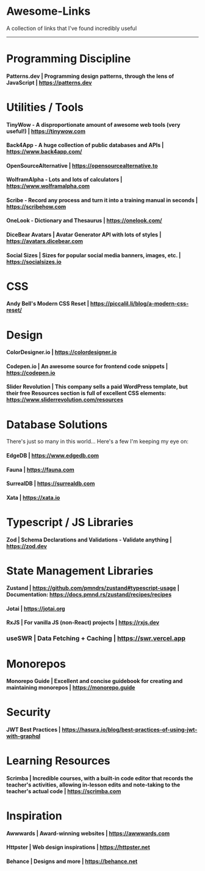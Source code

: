 # Awesome-Links
A collection of links that I've found incredibly useful

---

# Programming Discipline

#### Patterns.dev | Programming design patterns, through the lens of JavaScript | https://patterns.dev


# Utilities / Tools

#### TinyWow - A disproportionate amount of awesome web tools (very useful!) | https://tinywow.com

#### Back4App - A huge collection of public databases and APIs | https://www.back4app.com/

#### OpenSourceAlternative | https://opensourcealternative.to

#### WolframAlpha - Lots and lots of calculators | https://www.wolframalpha.com

#### Scribe - Record any process and turn it into a training manual in seconds | https://scribehow.com

#### OneLook - Dictionary and Thesaurus | https://onelook.com/

#### DiceBear Avatars | Avatar Generator API with lots of styles | https://avatars.dicebear.com

#### Social Sizes | Sizes for popular social media banners, images, etc. | https://socialsizes.io


# CSS

#### Andy Bell's Modern CSS Reset | https://piccalil.li/blog/a-modern-css-reset/ 


# Design

#### ColorDesigner.io | https://colordesigner.io

#### Codepen.io | An awesome source for frontend code snippets | https://codepen.io

#### Slider Revolution | This company sells a paid WordPress template, but their free Resources section is full of excellent CSS elements: https://www.sliderrevolution.com/resources


# Database Solutions

There's just so many in this world... Here's a few I'm keeping my eye on:

#### EdgeDB | https://www.edgedb.com

#### Fauna | https://fauna.com

#### SurrealDB | https://surrealdb.com

#### Xata | https://xata.io


# Typescript / JS Libraries

#### Zod | Schema Declarations and Validations - Validate anything |  https://zod.dev 


# State Management Libraries

#### Zustand | https://github.com/pmndrs/zustand#typescript-usage | Documentation: https://docs.pmnd.rs/zustand/recipes/recipes

#### Jotai | https://jotai.org

#### RxJS | For vanilla JS (non-React) projects | https://rxjs.dev

### useSWR | Data Fetching + Caching | https://swr.vercel.app


# Monorepos

#### Monorepo Guide | Excellent and concise guidebook for creating and maintaining monorepos | https://monorepo.guide


# Security

#### JWT Best Practices | https://hasura.io/blog/best-practices-of-using-jwt-with-graphql


# Learning Resources

#### Scrimba | Incredible courses, with a built-in code editor that records the teacher's activities, allowing in-lesson edits and note-taking to the teacher's actual code | https://scrimba.com

# Inspiration

#### Awwwards | Award-winning websites | https://awwwards.com

#### Httpster | Web design inspirations | https://httpster.net

#### Behance | Designs and more | https://behance.net
